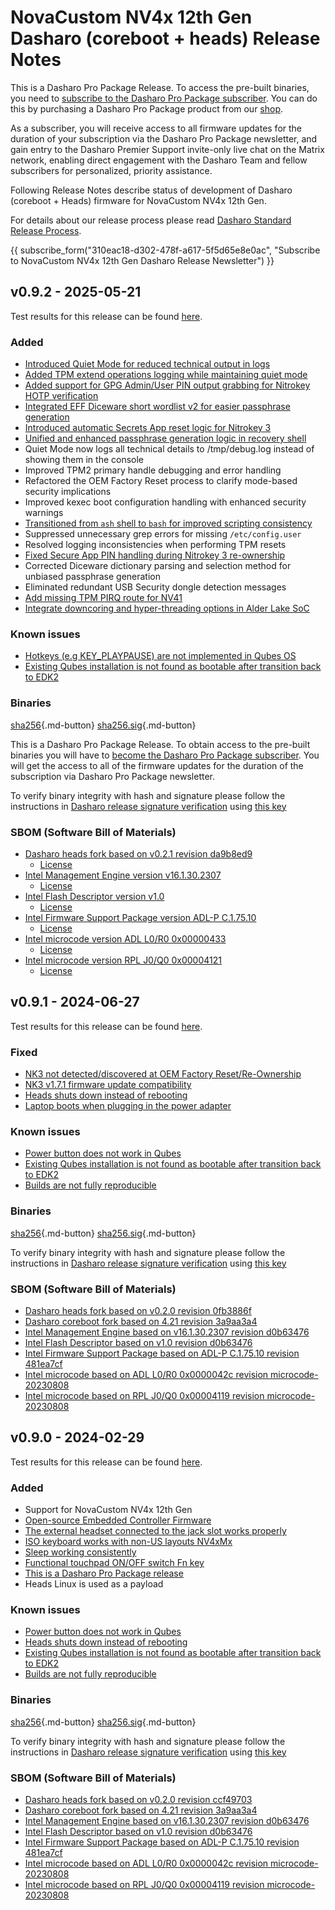 # NovaCustom NV4x 12th Gen Dasharo (coreboot + heads) Release Notes

This is a Dasharo Pro Package Release. To access the pre-built binaries,
you need to [subscribe to the Dasharo Pro Package subscriber](https://docs.dasharo.com/ways-you-can-help-us/#become-a-dasharo-pro-package-subscriber).
You can do this by purchasing a Dasharo Pro Package product from our [shop](https://shop.3mdeb.com/shop/dasharo-pro-package/1-year-dasharo-entry-subscription-for-network-appliance/).

As a subscriber, you will receive access to all firmware updates for the
duration of your subscription via the Dasharo Pro Package newsletter,
and gain entry to the Dasharo Premier Support invite-only live chat on
the Matrix network, enabling direct engagement with the Dasharo Team and fellow
subscribers for personalized, priority assistance.

Following Release Notes describe status of development of Dasharo (coreboot +
Heads) firmware for NovaCustom NV4x 12th Gen.

For details about our release process please read
[Dasharo Standard Release Process](../../dev-proc/standard-release-process.md).

{{ subscribe_form("310eac18-d302-478f-a617-5f5d65e8e0ac",
"Subscribe to NovaCustom NV4x 12th Gen Dasharo Release Newsletter") }}

## v0.9.2 - 2025-05-21

Test results for this release can be found
[here](https://docs.google.com/spreadsheets/d/1yWZ--zFPIsQhXZByf7nJIrasQYuRSf1yCi60lY_RGsQ/edit#gid=2042954457).

### Added

- [Introduced Quiet Mode for reduced technical output in logs](https://github.com/linuxboot/heads/pull/1875)
- [Added TPM extend operations logging while maintaining quiet mode](https://github.com/linuxboot/heads/pull/1875)
- [Added support for GPG Admin/User PIN output grabbing for Nitrokey HOTP verification](https://github.com/Nitrokey/nitrokey-hotp-verification/issues/38)
- [Integrated EFF Diceware short wordlist v2 for easier passphrase generation](https://www.eff.org/dice)
- [Introduced automatic Secrets App reset logic for Nitrokey 3](https://github.com/Nitrokey/nitrokey-hotp-verification/pull/43)
- [Unified and enhanced passphrase generation logic in recovery shell](https://github.com/linuxboot/heads/pull/1875)
- Quiet Mode now logs all technical details to /tmp/debug.log instead of
  showing them in the console
- Improved TPM2 primary handle debugging and error handling
- Refactored the OEM Factory Reset process to clarify mode-based security implications
- Improved kexec boot configuration handling with enhanced security warnings
- [Transitioned from `ash` shell to `bash` for improved scripting consistency](https://github.com/linuxboot/heads/pull/1875)
- Suppressed unnecessary grep errors for missing `/etc/config.user`
- Resolved logging inconsistencies when performing TPM resets
- [Fixed Secure App PIN handling during Nitrokey 3 re-ownership](https://github.com/Nitrokey/nitrokey-hotp-verification/pull/43)
- Corrected Diceware dictionary parsing and selection method for unbiased
  passphrase generation
- Eliminated redundant USB Security dongle detection messages
- [Add missing TPM PIRQ route for NV41](https://github.com/Dasharo/coreboot/commit/6cd77aa95a7ab46771874b72c7dba6b3600d9b29)
- [Integrate downcoring and hyper-threading options in Alder Lake SoC](https://github.com/Dasharo/coreboot/commit/95f8459de5b432e69cceb3735d36bca9973e6321)

### Known issues

- [Hotkeys (e.g KEY_PLAYPAUSE) are not implemented in Qubes OS](https://github.com/QubesOS/qubes-issues/issues/9698)
- [Existing Qubes installation is not found as bootable after transition back to EDK2](https://github.com/Dasharo/dasharo-issues/issues/713)

### Binaries

[sha256][novacustom_nv4x_adl_v0.9.2_heads.rom_hash]{.md-button}
[sha256.sig][novacustom_nv4x_adl_v0.9.2_heads.rom_sig]{.md-button}

This is a Dasharo Pro Package Release. To obtain access to the pre-built
binaries you will have to
[become the Dasharo Pro Package subscriber](../../ways-you-can-help-us.md#become-a-dasharo-pro-package-subscriber).
You will get the access to all of the firmware updates for the duration of the
subscription via Dasharo Pro Package newsletter.

To verify binary integrity with hash and signature please follow the
instructions in [Dasharo release signature verification](/guides/signature-verification)
using [this key](https://github.com/3mdeb/3mdeb-secpack/blob/master/customer-keys/novacustom/dasharo-release-0.9.x-for-novacustom-signing-key.asc)

### SBOM (Software Bill of Materials)

- [Dasharo heads fork based on v0.2.1 revision da9b8ed9](https://github.com/Dasharo/heads/tree/da9b8ed9)
    + [License](https://github.com/Dasharo/heads/blob/da9b8ed9/COPYING)
- [Intel Management Engine version v16.1.30.2307](https://github.com/Dasharo/dasharo-blobs/blob/32cffee4/novacustom/nv4x_adl/me.bin)
    + [License](https://github.com/Dasharo/dasharo-blobs/blob/main/licenses/pv%20intel%20obl%20software%20license%20agreement%2011.2.2017.pdf)
- [Intel Flash Descriptor version v1.0](https://github.com/Dasharo/dasharo-blobs/blob/32cffee4/novacustom/nv4x_adl/descriptor.bin)
    + [License](https://github.com/Dasharo/dasharo-blobs/blob/main/licenses/pv%20intel%20obl%20software%20license%20agreement%2011.2.2017.pdf)
- [Intel Firmware Support Package version ADL-P C.1.75.10](https://github.com/intel/FSP/tree/3819544e/AlderLakeFspBinPkg/Client/AlderLakeP)
    + [License](https://github.com/intel/FSP/blob/3819544e/FSP_License.pdf)
- [Intel microcode version ADL L0/R0 0x00000433](https://github.com/intel/Intel-Linux-Processor-Microcode-Data-Files/tree/microcode-20240514/intel-ucode/06-9a-04)
    + [License](https://github.com/intel/Intel-Linux-Processor-Microcode-Data-Files/blob/microcode-20240514/license)
- [Intel microcode version RPL J0/Q0 0x00004121](https://github.com/intel/Intel-Linux-Processor-Microcode-Data-Files/tree/microcode-20240312/intel-ucode/06-ba-02)
    + [License](https://github.com/intel/Intel-Linux-Processor-Microcode-Data-Files/blob/microcode-20240312/license)

[newsletter]: https://newsletter.3mdeb.com/subscription/RJrTXDhWR
[novacustom_nv4x_adl_v0.9.2_heads.rom_hash]: https://dl.3mdeb.com/open-source-firmware/Dasharo/novacustom_nv4x_adl/heads/v0.9.2/novacustom_nv4x_adl_v0.9.2_heads.rom.sha256
[novacustom_nv4x_adl_v0.9.2_heads.rom_sig]: https://dl.3mdeb.com/open-source-firmware/Dasharo/novacustom_nv4x_adl/heads/v0.9.2/novacustom_nv4x_adl_v0.9.2_heads.rom.sha256.sig

## v0.9.1 - 2024-06-27

Test results for this release can be found
[here](https://docs.google.com/spreadsheets/d/1yWZ--zFPIsQhXZByf7nJIrasQYuRSf1yCi60lY_RGsQ/edit#gid=2042954457).

### Fixed

- [NK3 not detected/discovered at OEM Factory Reset/Re-Ownership](https://github.com/Dasharo/dasharo-issues/issues/831)
- [NK3 v1.7.1 firmware update compatibility](https://www.nitrokey.com/blog/2024/heads-v25-and-nitrokey-3-firmware-v171-security-update)
- [Heads shuts down instead of rebooting](https://github.com/Dasharo/dasharo-issues/issues/711)
- [Laptop boots when plugging in the power adapter](https://github.com/Dasharo/dasharo-issues/issues/766)

### Known issues

- [Power button does not work in Qubes](https://github.com/Dasharo/dasharo-issues/issues/710)
- [Existing Qubes installation is not found as bootable after transition back to EDK2](https://github.com/Dasharo/dasharo-issues/issues/713)
- [Builds are not fully reproducible](https://github.com/linuxboot/heads/issues/1616)

### Binaries

[sha256][novacustom_nv4x_adl_v0.9.1_heads.rom_hash]{.md-button}
[sha256.sig][novacustom_nv4x_adl_v0.9.1_heads.rom_sig]{.md-button}

To verify binary integrity with hash and signature please follow the
instructions in [Dasharo release signature verification](../../guides/signature-verification.md)
using [this key](https://github.com/3mdeb/3mdeb-secpack/blob/master/customer-keys/novacustom/dasharo-release-0.9.x-for-novacustom-signing-key.asc)

### SBOM (Software Bill of Materials)

- [Dasharo heads fork based on v0.2.0 revision 0fb3886f](https://github.com/Dasharo/heads/tree/0fb3886f)
- [Dasharo coreboot fork based on 4.21 revision 3a9aa3a4](https://github.com/Dasharo/coreboot/tree/3a9aa3a4)
- [Intel Management Engine based on v16.1.30.2307 revision d0b63476](https://github.com/Dasharo/dasharo-blobs/blob/d0b63476/novacustom/nv4x_adl/me.bin)
- [Intel Flash Descriptor based on v1.0 revision d0b63476](https://github.com/Dasharo/dasharo-blobs/blob/d0b63476/novacustom/nv4x_adl/descriptor.bin)
- [Intel Firmware Support Package based on ADL-P C.1.75.10 revision 481ea7cf](https://github.com/intel/FSP/tree/481ea7cf/AlderLakeFspBinPkg/Client/AlderLakeP)
- [Intel microcode based on ADL L0/R0 0x0000042c revision microcode-20230808](https://github.com/intel/Intel-Linux-Processor-Microcode-Data-Files/tree/microcode-20230808/intel-ucode/06-9a-04)
- [Intel microcode based on RPL J0/Q0 0x00004119 revision microcode-20230808](https://github.com/intel/Intel-Linux-Processor-Microcode-Data-Files/tree/microcode-20230808/intel-ucode/06-ba-02)

## v0.9.0 - 2024-02-29

Test results for this release can be found
[here](https://docs.google.com/spreadsheets/d/1yWZ--zFPIsQhXZByf7nJIrasQYuRSf1yCi60lY_RGsQ/edit#gid=2042954457).

### Added

- Support for NovaCustom NV4x 12th Gen
- [Open-source Embedded Controller Firmware](https://docs.dasharo.com/unified/novacustom/recovery/#ec-firmware-recovery)
- [The external headset connected to the jack slot works properly](https://github.com/Dasharo/dasharo-issues/issues/254)
- [ISO keyboard works with non-US layouts NV4xMx](https://github.com/Dasharo/dasharo-issues/issues/259)
- [Sleep working consistently](https://github.com/Dasharo/dasharo-issues/issues/261)
- [Functional touchpad ON/OFF switch Fn key](https://github.com/Dasharo/dasharo-issues/issues/38)
- [This is a Dasharo Pro Package release](https://docs.dasharo.com/dev-proc/versioning/#dasharo-pro-package-releases)
- Heads Linux is used as a payload

### Known issues

- [Power button does not work in Qubes](https://github.com/Dasharo/dasharo-issues/issues/710)
- [Heads shuts down instead of rebooting](https://github.com/Dasharo/dasharo-issues/issues/711)
- [Existing Qubes installation is not found as bootable after transition back to EDK2](https://github.com/Dasharo/dasharo-issues/issues/713)
- [Builds are not fully reproducible](https://github.com/linuxboot/heads/issues/1616)

### Binaries

[sha256][novacustom_nv4x_adl_v0.9.0_heads.rom_hash]{.md-button}
[sha256.sig][novacustom_nv4x_adl_v0.9.0_heads.rom_sig]{.md-button}

To verify binary integrity with hash and signature please follow the
instructions in [Dasharo release signature verification](../../guides/signature-verification.md)
using [this key](https://github.com/3mdeb/3mdeb-secpack/blob/master/customer-keys/novacustom/dasharo-release-0.9.x-for-novacustom-signing-key.asc)

### SBOM (Software Bill of Materials)

- [Dasharo heads fork based on v0.2.0 revision ccf49703](https://github.com/Dasharo/heads/tree/ccf49703)
- [Dasharo coreboot fork based on 4.21 revision 3a9aa3a4](https://github.com/Dasharo/coreboot/tree/3a9aa3a4)
- [Intel Management Engine based on v16.1.30.2307 revision d0b63476](https://github.com/Dasharo/dasharo-blobs/blob/d0b63476/novacustom/nv4x_adl/me.bin)
- [Intel Flash Descriptor based on v1.0 revision d0b63476](https://github.com/Dasharo/dasharo-blobs/blob/d0b63476/novacustom/nv4x_adl/descriptor.bin)
- [Intel Firmware Support Package based on ADL-P C.1.75.10 revision 481ea7cf](https://github.com/intel/FSP/tree/481ea7cf/AlderLakeFspBinPkg/Client/AlderLakeP)
- [Intel microcode based on ADL L0/R0 0x0000042c revision microcode-20230808](https://github.com/intel/Intel-Linux-Processor-Microcode-Data-Files/tree/microcode-20230808/intel-ucode/06-9a-04)
- [Intel microcode based on RPL J0/Q0 0x00004119 revision microcode-20230808](https://github.com/intel/Intel-Linux-Processor-Microcode-Data-Files/tree/microcode-20230808/intel-ucode/06-ba-02)

[novacustom_nv4x_adl_v0.9.1_heads.rom_hash]: https://dl.3mdeb.com/open-source-firmware/Dasharo/novacustom_nv4x_adl/heads/v0.9.1/novacustom_nv4x_adl_v0.9.1_heads.rom.sha256
[novacustom_nv4x_adl_v0.9.1_heads.rom_sig]: https://dl.3mdeb.com/open-source-firmware/Dasharo/novacustom_nv4x_adl/heads/v0.9.1/novacustom_nv4x_adl_v0.9.1_heads.rom.sha256.sig
[novacustom_nv4x_adl_v0.9.0_heads.rom_hash]: https://dl.3mdeb.com/open-source-firmware/Dasharo/novacustom_nv4x_adl/heads/v0.9.0/novacustom_nv4x_adl_v0.9.0_heads.rom.sha256
[novacustom_nv4x_adl_v0.9.0_heads.rom_sig]: https://dl.3mdeb.com/open-source-firmware/Dasharo/novacustom_nv4x_adl/heads/v0.9.0/novacustom_nv4x_adl_v0.9.0_heads.rom.sha256.sig

